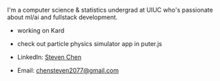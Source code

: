 I'm a computer science & statistics undergrad at UIUC who's passionate about ml/ai and fullstack development.

- working on Kard
- check out particle physics simulator app in puter.js

- LinkedIn: [Steven Chen](https://www.linkedin.com/in/chensteven2077)
- Email: chensteven2077@gmail.com
